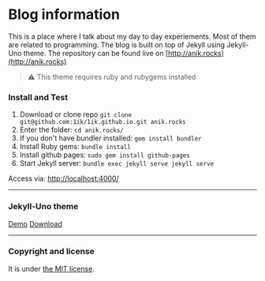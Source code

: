 # Blog information

This is a place where I talk about my day to day experiements. Most of them are related to programming. The blog is built on top of Jekyll using Jekyll-Uno theme. The repository can be found live on [http://anik.rocks](http://anik.rocks)

> :warning:
  This theme requires ruby and rubygems installed


### Install and Test

1. Download or clone repo `git clone git@github.com:1ik/1ik.github.io.git anik.rocks`
2. Enter the folder: `cd anik.rocks/`
3. If you don't have bundler installed: `gem install bundler`
3. Install Ruby gems: `bundle install`
4. Install github pages: `sudo gem install github-pages`
4. Start Jekyll server: `bundle exec jekyll serve jekyll serve`

Access via: [http://localhost:4000/](http://localhost:4000/)

---

### Jekyll-Uno theme

[Demo](http://joshgerdes.com/jekyll-uno/)
[Download](https://github.com/joshgerdes/jekyll-uno/archive/master.zip)

---

### Copyright and license

It is under [the MIT license](/LICENSE).